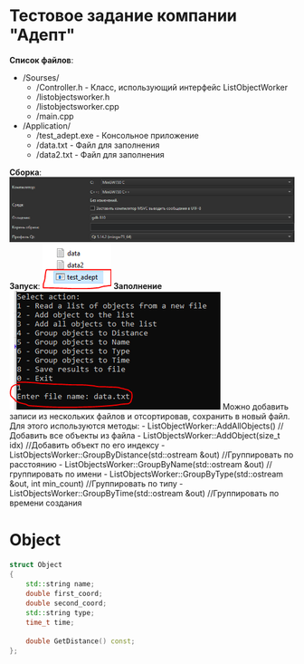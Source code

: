 # Тестовое задание компании "Адепт"

**Список файлов**:
- /Sourses/
    - /Controller.h - Класс, использующий интерфейс ListObjectWorker
    - /listobjectsworker.h 
    - /listobjectsworker.cpp
    - /main.cpp
- /Application/
    -  /test_adept.exe - Консольное приложение 
    -  /data.txt - Файл для заполнения 
    -  /data2.txt - Файл для заполнения

**Сборка**:
![](images/im1.png)
**Запуск**:
![](images/im2.png)
**Заполнение**
![](images/im3.png)
    Можно добавить записи из нескольких файлов и отсортировав, сохранить в новый файл. 
    Для этого используются методы:
    - ListObjectWorker::AddAllObjects() //Добавить все объекты из файла
    - ListObjectsWorker::AddObject(size_t idx) //Добавить объект по его индексу
    - ListObjectsWorker::GroupByDistance(std::ostream &out) //Группировать по расстоянию
    - ListObjectsWorker::GroupByName(std::ostream &out) //группировать по имени
    - ListObjectsWorker::GroupByType(std::ostream &out, int min_count) //Группировать по типу
    - ListObjectsWorker::GroupByTime(std::ostream &out) //Группировать по времени создания
    
# Object
```C++
struct Object
{
    std::string name;
    double first_coord;
    double second_coord;
    std::string type;
    time_t time;

    double GetDistance() const;
};
```    
